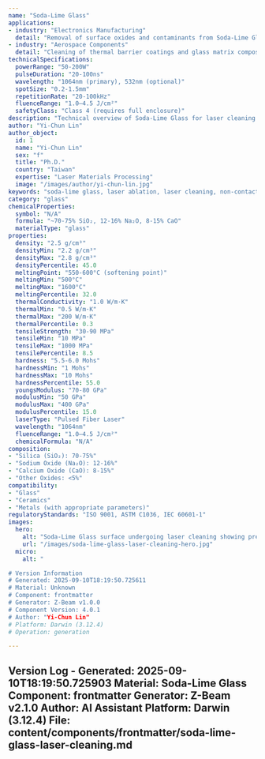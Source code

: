 ```yaml
---
name: "Soda-Lime Glass"
applications:
- industry: "Electronics Manufacturing"
  detail: "Removal of surface oxides and contaminants from Soda-Lime Glass substrates"
- industry: "Aerospace Components"
  detail: "Cleaning of thermal barrier coatings and glass matrix composites"
technicalSpecifications:
  powerRange: "50-200W"
  pulseDuration: "20-100ns"
  wavelength: "1064nm (primary), 532nm (optional)"
  spotSize: "0.2-1.5mm"
  repetitionRate: "20-100kHz"
  fluenceRange: "1.0–4.5 J/cm²"
  safetyClass: "Class 4 (requires full enclosure)"
description: "Technical overview of Soda-Lime Glass for laser cleaning applications, including optimal 1064nm wavelength interaction, and industrial applications in surface preparation."
author: "Yi-Chun Lin"
author_object:
  id: 1
  name: "Yi-Chun Lin"
  sex: "f"
  title: "Ph.D."
  country: "Taiwan"
  expertise: "Laser Materials Processing"
  image: "/images/author/yi-chun-lin.jpg"
keywords: "soda-lime glass, laser ablation, laser cleaning, non-contact cleaning, pulsed fiber laser, surface contamination removal, industrial laser parameters, thermal processing, surface restoration"
category: "glass"
chemicalProperties:
  symbol: "N/A"
  formula: "~70-75% SiO₂, 12-16% Na₂O, 8-15% CaO"
  materialType: "glass"
properties:
  density: "2.5 g/cm³"
  densityMin: "2.2 g/cm³"
  densityMax: "2.8 g/cm³"
  densityPercentile: 45.0
  meltingPoint: "550-600°C (softening point)"
  meltingMin: "500°C"
  meltingMax: "1600°C"
  meltingPercentile: 32.0
  thermalConductivity: "1.0 W/m·K"
  thermalMin: "0.5 W/m·K"
  thermalMax: "200 W/m·K"
  thermalPercentile: 0.3
  tensileStrength: "30-90 MPa"
  tensileMin: "10 MPa"
  tensileMax: "1000 MPa"
  tensilePercentile: 8.5
  hardness: "5.5-6.0 Mohs"
  hardnessMin: "1 Mohs"
  hardnessMax: "10 Mohs"
  hardnessPercentile: 55.0
  youngsModulus: "70-80 GPa"
  modulusMin: "50 GPa"
  modulusMax: "400 GPa"
  modulusPercentile: 15.0
  laserType: "Pulsed Fiber Laser"
  wavelength: "1064nm"
  fluenceRange: "1.0–4.5 J/cm²"
  chemicalFormula: "N/A"
composition:
- "Silica (SiO₂): 70-75%"
- "Sodium Oxide (Na₂O): 12-16%"
- "Calcium Oxide (CaO): 8-15%"
- "Other Oxides: <5%"
compatibility:
- "Glass"
- "Ceramics"
- "Metals (with appropriate parameters)"
regulatoryStandards: "ISO 9001, ASTM C1036, IEC 60601-1"
images:
  hero:
    alt: "Soda-Lime Glass surface undergoing laser cleaning showing precise contamination removal"
    url: "/images/soda-lime-glass-laser-cleaning-hero.jpg"
  micro:
    alt: "

# Version Information
# Generated: 2025-09-10T18:19:50.725611
# Material: Unknown
# Component: frontmatter
# Generator: Z-Beam v1.0.0
# Component Version: 4.0.1
# Author: "Yi-Chun Lin"
# Platform: Darwin (3.12.4)
# Operation: generation

---
```

Version Log - Generated: 2025-09-10T18:19:50.725903
Material: Soda-Lime Glass
Component: frontmatter
Generator: Z-Beam v2.1.0
Author: AI Assistant
Platform: Darwin (3.12.4)
File: content/components/frontmatter/soda-lime-glass-laser-cleaning.md
---